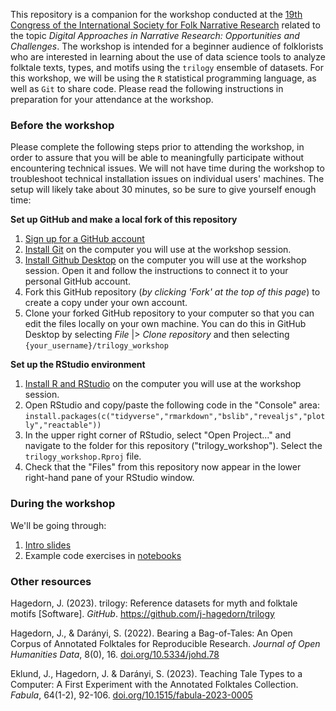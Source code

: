 This repository is a companion for the workshop conducted at the [19th Congress of the International Society for Folk Narrative Research](https://en.lfk.lv/isfnr2024) related to the topic *Digital Approaches in Narrative Research: Opportunities and Challenges*. The workshop is intended for a beginner audience of folklorists who are interested in learning about the use of data science tools to analyze folktale texts, types, and motifs using the `trilogy` ensemble of datasets.  For this workshop, we will be using the `R` statistical programming language, as well as `Git` to share code. Please read the following instructions in preparation for your attendance at the workshop.

### Before the workshop

Please complete the following steps prior to attending the workshop, in order to assure that you will be able to meaningfully participate without encountering technical issues. We will not have time during the workshop to troubleshoot technical installation issues on individual users' machines. The setup will likely take about 30 minutes, so be sure to give yourself enough time:

**Set up GitHub and make a local fork of this repository**

1. [Sign up for a GitHub account](https://github.com/signup)
2. [Install Git](https://git-scm.com/downloads) on the computer you will use at the workshop session.
3. [Install Github Desktop](https://desktop.github.com/) on the computer you will use at the workshop session. Open it and follow the instructions to connect it to your personal GitHub account.
4. Fork this GitHub repository (*by clicking 'Fork' at the top of this page*) to create a copy under your own account.
5. Clone your forked GitHub repository to your computer so that you can edit the files locally on your own machine. You can do this in GitHub Desktop by selecting *File* |> *Clone repository* and then selecting `{your_username}/trilogy_workshop`

**Set up the RStudio environment**

1. [Install R and RStudio](https://posit.co/download/rstudio-desktop/) on the computer you will use at the workshop session. 
3. Open RStudio and copy/paste the following code in the "Console" area: `install.packages(c("tidyverse","rmarkdown","bslib","revealjs","plotly","reactable"))`
4. In the upper right corner of RStudio, select "Open Project..." and navigate to the folder for this repository ("trilogy_workshop").  Select the `trilogy_workshop.Rproj` file.
5. Check that the "Files" from this repository now appear in the lower right-hand pane of your RStudio window.

### During the workshop

We'll be going through:

1. [Intro slides](https://j-hagedorn.github.io/trilogy_workshop/slides/slides.html#/)
2. Example code exercises in [notebooks](https://j-hagedorn.github.io/trilogy_workshop/notebooks/intro_to_trilogy.html)

### Other resources

Hagedorn, J. (2023). trilogy: Reference datasets for myth and folktale motifs [Software]. *GitHub*. https://github.com/j-hagedorn/trilogy

Hagedorn, J., & Darányi, S. (2022). Bearing a Bag-of-Tales: An Open Corpus of Annotated Folktales for Reproducible Research. *Journal of Open Humanities Data*, 8(0), 16. [doi.org/10.5334/johd.78](https://doi.org/10.5334/johd.78)

Eklund, J., Hagedorn, J. & Darányi, S. (2023). Teaching Tale Types to a Computer: A First Experiment with the Annotated Folktales Collection. *Fabula*, 64(1-2), 92-106. [doi.org/10.1515/fabula-2023-0005](https://doi.org/10.1515/fabula-2023-0005)

